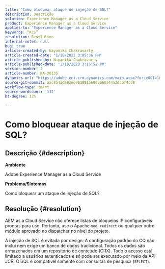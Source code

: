 ```yaml
---
title: "Como bloquear ataque de injeção de SQL?"
description: Descrição
solution: Experience Manager as a Cloud Service
product: Experience Manager as a Cloud Service
applies-to: "Experience Manager as a Cloud Service"
keywords: “KCS”
resolution: Resolution
internal-notes: null
bug: true
article-created-by: Nayanika Chakravarty
article-created-date: "1/18/2023 3:05:36 PM"
article-published-by: Nayanika Chakravarty
article-published-date: "1/18/2023 3:16:52 PM"
version-number: 2
article-number: KA-20135
dynamics-url: "https://adobe-ent.crm.dynamics.com/main.aspx?forceUCI=1&pagetype=entityrecord&etn=knowledgearticle&id=e5c2718e-4197-ed11-aad1-6045bd006b4b"
source-git-commit: aac8543de93ede81081b6005b60a44a2dcbf4cd8
workflow-type: tm+mt
source-wordcount: '112'
ht-degree: 12%

---
```


# Como bloquear ataque de injeção de SQL?

## Descrição {#description}


<b>Ambiente</b>

Adobe Experience Manager as a Cloud Service

<b>Problema/Sintomas</b>

Como bloquear um ataque de injeção de SQL?


## Resolução {#resolution}


AEM as a Cloud Service não oferece listas de bloqueios IP configuráveis prontas para uso. Portanto, use o Apache `mod_redirect` ou qualquer outro módulo aprovado no dispatcher no nível do projeto.

A injeção de SQL é evitada por design: A configuração padrão do CQ não inclui nem exige um banco de dados tradicional. Todos os dados são armazenados em um repositório de conteúdo (CRX). Todo o acesso está limitado a usuários autenticados e só pode ser executado por meio da API JCR. O SQL é compatível somente com consultas de pesquisa (`SELECT`).

